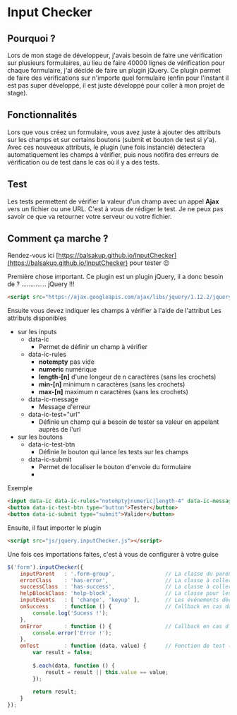 # Input Checker

## Pourquoi ?
Lors de mon stage de développeur, j'avais besoin de faire une vérification sur plusieurs formulaires, au lieu de faire 40000 lignes de vérification pour chaque formulaire, j'ai décidé de faire un plugin jQuery.
Ce plugin permet de faire des vérifications sur n'importe quel formulaire (enfin pour l'instant il est pas super développé, il est juste développé pour coller à mon projet de stage).

## Fonctionnalités
Lors que vous créez un formulaire, vous avez juste à ajouter des attributs sur les champs et sur certains boutons (submit et bouton de test si y'a).
Avec ces nouveaux attributs, le plugin (une fois instancié) détectera automatiquement les champs à vérifier, puis nous notifira des erreurs de vérification ou de test dans le cas où il y a des tests.

## Test
Les tests permettent de vérifier la valeur d'un champ avec un appel **Ajax** vers un fichier ou une URL. C'est à vous de rédiger le test. Je ne peux pas savoir ce que va retourner votre serveur ou votre fichier.

## Comment ça marche ?
Rendez-vous ici [https://balsakup.github.io/InputChecker](https://balsakup.github.io/InputChecker) pour tester :wink:

Première chose important. Ce plugin est un plugin jQuery, il a donc besoin de ? .............. jQuery !!!

```html
<script src="https://ajax.googleapis.com/ajax/libs/jquery/1.12.2/jquery.min.js"></script>
```

Ensuite vous devez indiquer les champs à vérifier à l'aide de l'attribut
Les attributs disponibles
- sur les inputs
    - data-ic
        - Permet de définir un champ à vérifier
    - data-ic-rules
        - **notempty** pas vide
        - **numeric** numérique
        - **length-[n]** d'une longeur de n caractères (sans les crochets)
        - **min-[n]** minimum n caractères (sans les crochets)
        - **max-[n]** maximum n caractères (sans les crochets)
    - data-ic-message
        - Message d'erreur
    - data-ic-test="url"
        - Définie un champ qui a besoin de tester sa valeur en appelant auprès de l'url
- sur les boutons
    - data-ic-test-btn
        - Définie le bouton qui lance les tests sur les champs
    - data-ic-submit
        - Permet de localiser le bouton d'envoie du formulaire
        - 
Exemple
```html
<input data-ic data-ic-rules="notempty|numeric|length-4" data-ic-message="Champ non valide" data-ic-test="/test.json" type="text" name="input">
<button data-ic-test-btn type="button">Tester</button>
<button data-ic-submit type="submit">Valider</button>
```


Ensuite, il faut importer le plugin

```html
<script src="js/jquery.inputChecker.js"></script>
```

Une fois ces importations faites, c'est à vous de configurer à votre guise

```javascript
$('form').inputChecker({
    inputParent   : '.form-group',                // La classe du parent de l'input
    errorClass    : 'has-error',                  // La classe à coller en cas d'erreur
    successClass  : 'has-success',                // La classe à coller en cas de success des tests
    helpBlockClass: 'help-block',                 // La classe pour les messages d'erreur et de succès
    inputEvents   : [ 'change', 'keyup' ],        // Les événements déclancheurs (submit est déjà prit en compte)
    onSuccess     : function () {                 // Callback en cas de succès du formulaire
        console.log('Sucess !');
    },
    onError       : function () {                 // Callback en cas d'erreur du formulaire
        console.error('Error !');
    },
    onTest        : function (data, value) {      // Fonction de test (Seulement un test pour l'instant)
        var result = false;
            
        $.each(data, function () {
            result = result || this.value == value;
        });
          
        return result;
    }
});
```
